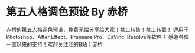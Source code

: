 # 第五人格调色预设 By 赤桥
赤桥的第五人格调色预设，免费无偿分享给大家！禁止转售！禁止转载！ 适用于Photoshop、After Effect、Premiere Pro、DaVinci Resolve等软件！ 感谢各位一直以来的支持！欢迎关注我的B站：赤桥
